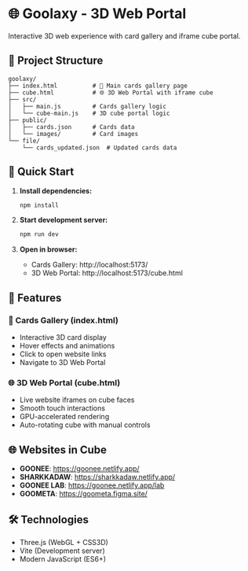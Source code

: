 # 🌐 Goolaxy - 3D Web Portal

Interactive 3D web experience with card gallery and iframe cube portal.

## 📁 Project Structure

```
goolaxy/
├── index.html          # 🎴 Main cards gallery page
├── cube.html           # 🌐 3D Web Portal with iframe cube
├── src/
│   ├── main.js         # Cards gallery logic
│   └── cube-main.js    # 3D cube portal logic
├── public/
│   ├── cards.json      # Cards data
│   └── images/         # Card images
└── file/
    └── cards_updated.json  # Updated cards data
```

## 🚀 Quick Start

1. **Install dependencies:**
   ```bash
   npm install
   ```

2. **Start development server:**
   ```bash
   npm run dev
   ```

3. **Open in browser:**
   - Cards Gallery: http://localhost:5173/
   - 3D Web Portal: http://localhost:5173/cube.html

## 🎯 Features

### 🎴 Cards Gallery (index.html)
- Interactive 3D card display
- Hover effects and animations
- Click to open website links
- Navigate to 3D Web Portal

### 🌐 3D Web Portal (cube.html)
- Live website iframes on cube faces
- Smooth touch interactions
- GPU-accelerated rendering
- Auto-rotating cube with manual controls

## 🌐 Websites in Cube
- **GOONEE**: https://goonee.netlify.app/
- **SHARKKADAW**: https://sharkkadaw.netlify.app/
- **GOONEE LAB**: https://goonee.netlify.app/lab
- **GOOMETA**: https://goometa.figma.site/

## 🛠️ Technologies
- Three.js (WebGL + CSS3D)
- Vite (Development server)
- Modern JavaScript (ES6+)